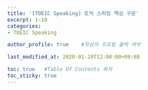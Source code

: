 ```yaml
---
title: '[TOEIC Speaking] 토익 스피킹 핵심 구문' 
excerpt: 1~10
categories:
- TOEIC Speaking

author_profile: true    #작성자 프로필 출력 여부

last_modified_at: 2020-01-29T12:00:00+09:00

toc: true   #Table Of Contents 목차 
toc_sticky: true
---
```


